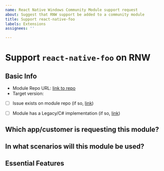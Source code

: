 ```yaml
---
name: React Native Windows Community Module support request
about: Suggest that RNW support be added to a community module
title: Support react-native-foo
labels: Extensions
assignees: ''

---
```


<!-- This Issue template helps us track which modules need to work with React Native for Windows. If you have found a community module that doesn't yet work with React Native for Windows, fill out the Issue fields below! -->

# Support `react-native-foo` on RNW
<!-- Update the react-native-foo text with the module name -->

## Basic Info
- Module Repo URL: [link to repo]()
- Target version: 
- [ ] Issue exists on module repo (if so, [link]())
<!-- If the community module repo already has an issue tracking adding React Native Support, please check this box and link to it. -->
- [ ] Module has a Legacy/C# implementation (if so, [link]())
<!-- If the community module has an existing RNW Legacy/C# implementation, please check this box and provide a link to the implementation -->

## Which app/customer is requesting this module?
<!-- Please describe which app/customer needs this module. -->

## In what scenarios will this module be used?
<!-- Please detail how the app/customer will use the module. Please include screenshots/mockups/wireframes if possible. -->

## Essential Features
<!-- Please enumerate which features of the module are required. For example, you may be using a map module and you only need the 'pinning' functionality and NOT the turn-by-turn direction functionality.  -->
